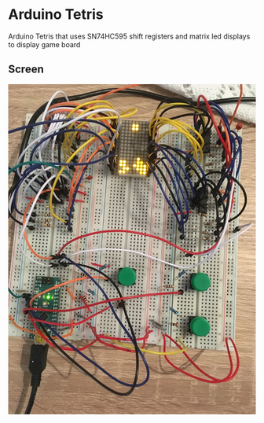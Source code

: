 # Arduino Tetris
Arduino Tetris that uses SN74HC595 shift registers and matrix led displays to display game board
## Screen
![Screen](/screens/tetris.jpg?raw=true "Screen")

